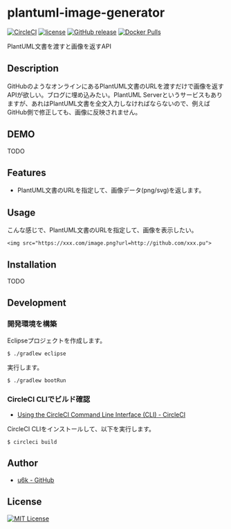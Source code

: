 # plantuml-image-generator

[![CircleCI](https://img.shields.io/circleci/project/github/u6k/plantuml-image-generator.svg)](https://circleci.com/gh/u6k/plantuml-image-generator) [![license](https://img.shields.io/github/license/u6k/plantuml-image-generator.svg)](https://github.com/u6k/plantuml-image-generator/blob/master/LICENSE) [![GitHub release](https://img.shields.io/github/release/u6k/plantuml-image-generator.svg)](https://github.com/u6k/plantuml-image-generator/releases) [![Docker Pulls](https://img.shields.io/docker/pulls/u6kapps/plantuml-image-generator.svg)](https://hub.docker.com/r/u6kapps/plantuml-image-generator/)

PlantUML文書を渡すと画像を返すAPI

## Description

GitHubのようなオンラインにあるPlantUML文書のURLを渡すだけで画像を返すAPIが欲しい。ブログに埋め込みたい。PlantUML Serverというサービスもありますが、あれはPlantUML文書を全文入力しなければならないので、例えばGitHub側で修正しても、画像に反映されません。

## DEMO

TODO

## Features

- PlantUML文書のURLを指定して、画像データ(png/svg)を返します。

## Usage

こんな感じで、PlantUML文書のURLを指定して、画像を表示したい。

```
<img src="https://xxx.com/image.png?url=http://github.com/xxx.pu">
```

## Installation

TODO

## Development

### 開発環境を構築

Eclipseプロジェクトを作成します。

```
$ ./gradlew eclipse
```

実行します。

```
$ ./gradlew bootRun
```

### CircleCI CLIでビルド確認

- [Using the CircleCI Command Line Interface (CLI) - CircleCI](https://circleci.com/docs/2.0/local-jobs/)

CircleCI CLIをインストールして、以下を実行します。

```
$ circleci build
```

## Author

- [u6k - GitHub](https://github.com/u6k)

## License

[![MIT License](https://img.shields.io/github/license/u6k/plantuml-image-generator.svg)](https://github.com/u6k/plantuml-image-generator/blob/master/LICENSE)
